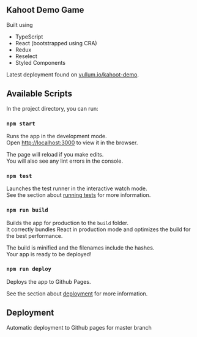 ## Kahoot Demo Game

Built using

- TypeScript
- React (bootstrapped using CRA)
- Redux
- Reselect
- Styled Components

Latest deployment found on [vullum.io/kahoot-demo](https://www.vullum.io/kahoot-demo).

## Available Scripts

In the project directory, you can run:

### `npm start`

Runs the app in the development mode.<br />
Open [http://localhost:3000](http://localhost:3000) to view it in the browser.

The page will reload if you make edits.<br />
You will also see any lint errors in the console.

### `npm test`

Launches the test runner in the interactive watch mode.<br />
See the section about [running tests](https://facebook.github.io/create-react-app/docs/running-tests) for more information.

### `npm run build`

Builds the app for production to the `build` folder.<br />
It correctly bundles React in production mode and optimizes the build for the best performance.

The build is minified and the filenames include the hashes.<br />
Your app is ready to be deployed!

### `npm run deploy`

Deploys the app to Github Pages.

See the section about [deployment](https://facebook.github.io/create-react-app/docs/deployment) for more information.

## Deployment

Automatic deployment to Github pages for master branch
